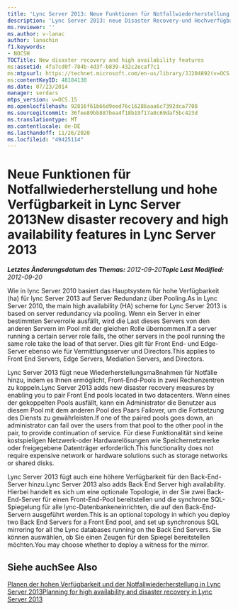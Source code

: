```yaml
---
title: 'Lync Server 2013: Neue Funktionen für Notfallwiederherstellung und hohe Verfügbarkeit'
description: 'Lync Server 2013: neue Disaster Recovery-und Hochverfügbarkeits-Features.'
ms.reviewer: ''
ms.author: v-lanac
author: lanachin
f1.keywords:
- NOCSH
TOCTitle: New disaster recovery and high availability features
ms:assetid: 4fa7cd0f-784b-4d3f-b839-432c2ecaf7c1
ms:mtpsurl: https://technet.microsoft.com/en-us/library/JJ204892(v=OCS.15)
ms:contentKeyID: 48184130
ms.date: 07/23/2014
manager: serdars
mtps_version: v=OCS.15
ms.openlocfilehash: 92816f61b66d9eed76c16286aaa6c7392dca7708
ms.sourcegitcommit: 36fee89bb887bea4f18b19f17a8c69daf5bc423d
ms.translationtype: MT
ms.contentlocale: de-DE
ms.lasthandoff: 11/26/2020
ms.locfileid: "49425114"
---
```

# <a name="new-disaster-recovery-and-high-availability-features-in-lync-server-2013"></a><span data-ttu-id="9daac-103">Neue Funktionen für Notfallwiederherstellung und hohe Verfügbarkeit in Lync Server 2013</span><span class="sxs-lookup"><span data-stu-id="9daac-103">New disaster recovery and high availability features in Lync Server 2013</span></span>

<div data-xmlns="http://www.w3.org/1999/xhtml">

<div class="topic" data-xmlns="http://www.w3.org/1999/xhtml" data-msxsl="urn:schemas-microsoft-com:xslt" data-cs="https://msdn.microsoft.com/">

<div data-asp="https://msdn2.microsoft.com/asp">



</div>

<div id="mainSection">

<div id="mainBody"><span data-ttu-id="9daac-104">

<span> </span></span><span class="sxs-lookup"><span data-stu-id="9daac-104">

<span> </span></span></span>

<span data-ttu-id="9daac-105">_**Letztes Änderungsdatum des Themas:** 2012-09-20_</span><span class="sxs-lookup"><span data-stu-id="9daac-105">_**Topic Last Modified:** 2012-09-20_</span></span>

<span data-ttu-id="9daac-106">Wie in lync Server 2010 basiert das Hauptsystem für hohe Verfügbarkeit (ha) für lync Server 2013 auf Server Redundanz über Pooling.</span><span class="sxs-lookup"><span data-stu-id="9daac-106">As in Lync Server 2010, the main high availability (HA) scheme for Lync Server 2013 is based on server redundancy via pooling.</span></span> <span data-ttu-id="9daac-107">Wenn ein Server in einer bestimmten Serverrolle ausfällt, wird die Last dieses Servers von den anderen Servern im Pool mit der gleichen Rolle übernommen.</span><span class="sxs-lookup"><span data-stu-id="9daac-107">If a server running a certain server role fails, the other servers in the pool running the same role take the load of that server.</span></span> <span data-ttu-id="9daac-108">Dies gilt für Front End- und Edge-Server ebenso wie für Vermittlungsserver und Directors.</span><span class="sxs-lookup"><span data-stu-id="9daac-108">This applies to Front End Servers, Edge Servers, Mediation Servers, and Directors.</span></span>

<span data-ttu-id="9daac-109">Lync Server 2013 fügt neue Wiederherstellungsmaßnahmen für Notfälle hinzu, indem es Ihnen ermöglicht, Front-End-Pools in zwei Rechenzentren zu koppeln.</span><span class="sxs-lookup"><span data-stu-id="9daac-109">Lync Server 2013 adds new disaster recovery measures by enabling you to pair Front End pools located in two datacenters.</span></span> <span data-ttu-id="9daac-110">Wenn eines der gekoppelten Pools ausfällt, kann ein Administrator die Benutzer aus diesem Pool mit dem anderen Pool des Paars Failover, um die Fortsetzung des Diensts zu gewährleisten.</span><span class="sxs-lookup"><span data-stu-id="9daac-110">If one of the paired pools goes down, an administrator can fail over the users from that pool to the other pool in the pair, to provide continuation of service.</span></span> <span data-ttu-id="9daac-111">Für diese Funktionalität sind keine kostspieligen Netzwerk-oder Hardwarelösungen wie Speichernetzwerke oder freigegebene Datenträger erforderlich.</span><span class="sxs-lookup"><span data-stu-id="9daac-111">This functionality does not require expensive network or hardware solutions such as storage networks or shared disks.</span></span>

<span data-ttu-id="9daac-112">Lync Server 2013 fügt auch eine höhere Verfügbarkeit für den Back-End-Server hinzu.</span><span class="sxs-lookup"><span data-stu-id="9daac-112">Lync Server 2013 also adds Back End Server high availability.</span></span> <span data-ttu-id="9daac-113">Hierbei handelt es sich um eine optionale Topologie, in der Sie zwei Back-End-Server für einen Front-End-Pool bereitstellen und die synchrone SQL-Spiegelung für alle lync-Datenbankeneinrichten, die auf den Back-End-Servern ausgeführt werden.</span><span class="sxs-lookup"><span data-stu-id="9daac-113">This is an optional topology in which you deploy two Back End Servers for a Front End pool, and set up synchronous SQL mirroring for all the Lync databases running on the Back End Servers.</span></span> <span data-ttu-id="9daac-114">Sie können auswählen, ob Sie einen Zeugen für den Spiegel bereitstellen möchten.</span><span class="sxs-lookup"><span data-stu-id="9daac-114">You may choose whether to deploy a witness for the mirror.</span></span>

<div>

## <a name="see-also"></a><span data-ttu-id="9daac-115">Siehe auch</span><span class="sxs-lookup"><span data-stu-id="9daac-115">See Also</span></span>


[<span data-ttu-id="9daac-116">Planen der hohen Verfügbarkeit und der Notfallwiederherstellung in Lync Server 2013</span><span class="sxs-lookup"><span data-stu-id="9daac-116">Planning for high availability and disaster recovery in Lync Server 2013</span></span>](lync-server-2013-planning-for-high-availability-and-disaster-recovery.md)  
  

<span data-ttu-id="9daac-117"></div>

</div>

<span> </span>

</div>

</div>

</span><span class="sxs-lookup"><span data-stu-id="9daac-117"></div>

</div>

<span> </span>

</div>

</div>

</span></span></div>

